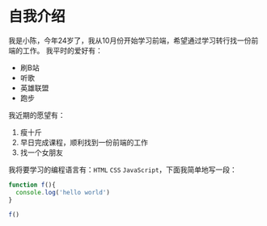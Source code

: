 # 自我介绍
我是小陈，今年24岁了，我从10月份开始学习前端，希望通过学习转行找一份前端的工作。
我平时的爱好有：
* 刷B站
* 听歌
* 英雄联盟
* 跑步

我近期的愿望有：
1. 瘦十斤
2. 早日完成课程，顺利找到一份前端的工作
3. 找一个女朋友

我将要学习的编程语言有：`HTML` `CSS` `JavaScript`，下面我简单地写一段：
```JavaScript
function f(){
  console.log('hello world')
}

f()
```
